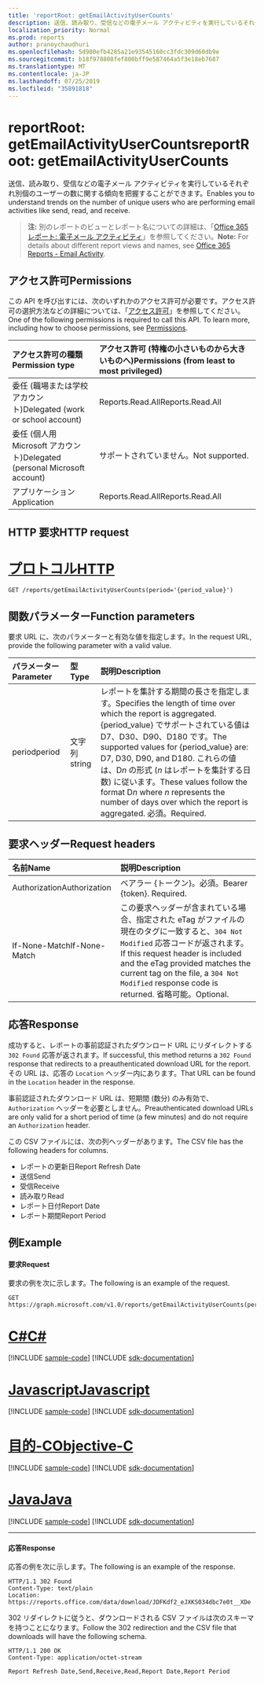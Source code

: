 ```yaml
---
title: 'reportRoot: getEmailActivityUserCounts'
description: 送信、読み取り、受信などの電子メール アクティビティを実行しているそれぞれ別個のユーザーの数に関する傾向を把握することができます。
localization_priority: Normal
ms.prod: reports
author: pranoychaudhuri
ms.openlocfilehash: 5d980efb4285a21e93545160cc3fdc309d60db9e
ms.sourcegitcommit: b18f978808fef800bff9e587464a5f3e18eb7687
ms.translationtype: MT
ms.contentlocale: ja-JP
ms.lasthandoff: 07/25/2019
ms.locfileid: "35891818"
---
```

# <a name="reportroot-getemailactivityusercounts"></a><span data-ttu-id="9435c-103">reportRoot: getEmailActivityUserCounts</span><span class="sxs-lookup"><span data-stu-id="9435c-103">reportRoot: getEmailActivityUserCounts</span></span>

<span data-ttu-id="9435c-104">送信、読み取り、受信などの電子メール アクティビティを実行しているそれぞれ別個のユーザーの数に関する傾向を把握することができます。</span><span class="sxs-lookup"><span data-stu-id="9435c-104">Enables you to understand trends on the number of unique users who are performing email activities like send, read, and receive.</span></span>

> <span data-ttu-id="9435c-105">**注:** 別のレポートのビューとレポート名についての詳細は、「[Office 365 レポート: 電子メール アクティビティ](https://support.office.com/client/Email-activity-1cbe2c00-ca65-4fb9-9663-1bbfa58ebe44)」を参照してください。</span><span class="sxs-lookup"><span data-stu-id="9435c-105">**Note:** For details about different report views and names, see [Office 365 Reports - Email Activity](https://support.office.com/client/Email-activity-1cbe2c00-ca65-4fb9-9663-1bbfa58ebe44).</span></span>

## <a name="permissions"></a><span data-ttu-id="9435c-106">アクセス許可</span><span class="sxs-lookup"><span data-stu-id="9435c-106">Permissions</span></span>

<span data-ttu-id="9435c-p101">この API を呼び出すには、次のいずれかのアクセス許可が必要です。アクセス許可の選択方法などの詳細については、「[アクセス許可](/graph/permissions-reference)」を参照してください。</span><span class="sxs-lookup"><span data-stu-id="9435c-p101">One of the following permissions is required to call this API. To learn more, including how to choose permissions, see [Permissions](/graph/permissions-reference).</span></span>

| <span data-ttu-id="9435c-109">アクセス許可の種類</span><span class="sxs-lookup"><span data-stu-id="9435c-109">Permission type</span></span>                        | <span data-ttu-id="9435c-110">アクセス許可 (特権の小さいものから大きいものへ)</span><span class="sxs-lookup"><span data-stu-id="9435c-110">Permissions (from least to most privileged)</span></span> |
| :------------------------------------- | :--------------------------------------- |
| <span data-ttu-id="9435c-111">委任 (職場または学校アカウント)</span><span class="sxs-lookup"><span data-stu-id="9435c-111">Delegated (work or school account)</span></span>     | <span data-ttu-id="9435c-112">Reports.Read.All</span><span class="sxs-lookup"><span data-stu-id="9435c-112">Reports.Read.All</span></span>                         |
| <span data-ttu-id="9435c-113">委任 (個人用 Microsoft アカウント)</span><span class="sxs-lookup"><span data-stu-id="9435c-113">Delegated (personal Microsoft account)</span></span> | <span data-ttu-id="9435c-114">サポートされていません。</span><span class="sxs-lookup"><span data-stu-id="9435c-114">Not supported.</span></span>                           |
| <span data-ttu-id="9435c-115">アプリケーション</span><span class="sxs-lookup"><span data-stu-id="9435c-115">Application</span></span>                            | <span data-ttu-id="9435c-116">Reports.Read.All</span><span class="sxs-lookup"><span data-stu-id="9435c-116">Reports.Read.All</span></span>                         |

## <a name="http-request"></a><span data-ttu-id="9435c-117">HTTP 要求</span><span class="sxs-lookup"><span data-stu-id="9435c-117">HTTP request</span></span>


# <a name="httptabhttp"></a>[<span data-ttu-id="9435c-118">プロトコル</span><span class="sxs-lookup"><span data-stu-id="9435c-118">HTTP</span></span>](#tab/http)
<!-- { "blockType": "ignored" } --> 

```http
GET /reports/getEmailActivityUserCounts(period='{period_value}')
```

## <a name="function-parameters"></a><span data-ttu-id="9435c-119">関数パラメーター</span><span class="sxs-lookup"><span data-stu-id="9435c-119">Function parameters</span></span>

<span data-ttu-id="9435c-120">要求 URL に、次のパラメーターと有効な値を指定します。</span><span class="sxs-lookup"><span data-stu-id="9435c-120">In the request URL, provide the following parameter with a valid value.</span></span>

| <span data-ttu-id="9435c-121">パラメーター</span><span class="sxs-lookup"><span data-stu-id="9435c-121">Parameter</span></span> | <span data-ttu-id="9435c-122">型</span><span class="sxs-lookup"><span data-stu-id="9435c-122">Type</span></span>   | <span data-ttu-id="9435c-123">説明</span><span class="sxs-lookup"><span data-stu-id="9435c-123">Description</span></span>                              |
| :-------- | :----- | :--------------------------------------- |
| <span data-ttu-id="9435c-124">period</span><span class="sxs-lookup"><span data-stu-id="9435c-124">period</span></span>    | <span data-ttu-id="9435c-125">文字列</span><span class="sxs-lookup"><span data-stu-id="9435c-125">string</span></span> | <span data-ttu-id="9435c-126">レポートを集計する期間の長さを指定します。</span><span class="sxs-lookup"><span data-stu-id="9435c-126">Specifies the length of time over which the report is aggregated.</span></span> <span data-ttu-id="9435c-127">{period_value} でサポートされている値は D7、D30、D90、D180 です。</span><span class="sxs-lookup"><span data-stu-id="9435c-127">The supported values for {period_value} are: D7, D30, D90, and D180.</span></span> <span data-ttu-id="9435c-128">これらの値は、D*n* の形式 (*n* はレポートを集計する日数) に従います。</span><span class="sxs-lookup"><span data-stu-id="9435c-128">These values follow the format D*n* where *n* represents the number of days over which the report is aggregated.</span></span> <span data-ttu-id="9435c-129">必須。</span><span class="sxs-lookup"><span data-stu-id="9435c-129">Required.</span></span> |

## <a name="request-headers"></a><span data-ttu-id="9435c-130">要求ヘッダー</span><span class="sxs-lookup"><span data-stu-id="9435c-130">Request headers</span></span>

| <span data-ttu-id="9435c-131">名前</span><span class="sxs-lookup"><span data-stu-id="9435c-131">Name</span></span>          | <span data-ttu-id="9435c-132">説明</span><span class="sxs-lookup"><span data-stu-id="9435c-132">Description</span></span>                              |
| :------------ | :--------------------------------------- |
| <span data-ttu-id="9435c-133">Authorization</span><span class="sxs-lookup"><span data-stu-id="9435c-133">Authorization</span></span> | <span data-ttu-id="9435c-p103">ベアラー {トークン}。必須。</span><span class="sxs-lookup"><span data-stu-id="9435c-p103">Bearer {token}. Required.</span></span>                |
| <span data-ttu-id="9435c-136">If-None-Match</span><span class="sxs-lookup"><span data-stu-id="9435c-136">If-None-Match</span></span> | <span data-ttu-id="9435c-137">この要求ヘッダーが含まれている場合、指定された eTag がファイルの現在のタグに一致すると、`304 Not Modified` 応答コードが返されます。</span><span class="sxs-lookup"><span data-stu-id="9435c-137">If this request header is included and the eTag provided matches the current tag on the file, a `304 Not Modified` response code is returned.</span></span> <span data-ttu-id="9435c-138">省略可能。</span><span class="sxs-lookup"><span data-stu-id="9435c-138">Optional.</span></span> |

## <a name="response"></a><span data-ttu-id="9435c-139">応答</span><span class="sxs-lookup"><span data-stu-id="9435c-139">Response</span></span>

<span data-ttu-id="9435c-140">成功すると、レポートの事前認証されたダウンロード URL にリダイレクトする `302 Found` 応答が返されます。</span><span class="sxs-lookup"><span data-stu-id="9435c-140">If successful, this method returns a `302 Found` response that redirects to a preauthenticated download URL for the report.</span></span> <span data-ttu-id="9435c-141">その URL は、応答の `Location` ヘッダー内にあります。</span><span class="sxs-lookup"><span data-stu-id="9435c-141">That URL can be found in the `Location` header in the response.</span></span>

<span data-ttu-id="9435c-142">事前認証されたダウンロード URL は、短期間 (数分) のみ有効で、`Authorization` ヘッダーを必要としません。</span><span class="sxs-lookup"><span data-stu-id="9435c-142">Preauthenticated download URLs are only valid for a short period of time (a few minutes) and do not require an `Authorization` header.</span></span>

<span data-ttu-id="9435c-143">この CSV ファイルには、次の列ヘッダーがあります。</span><span class="sxs-lookup"><span data-stu-id="9435c-143">The CSV file has the following headers for columns.</span></span>

- <span data-ttu-id="9435c-144">レポートの更新日</span><span class="sxs-lookup"><span data-stu-id="9435c-144">Report Refresh Date</span></span>
- <span data-ttu-id="9435c-145">送信</span><span class="sxs-lookup"><span data-stu-id="9435c-145">Send</span></span>
- <span data-ttu-id="9435c-146">受信</span><span class="sxs-lookup"><span data-stu-id="9435c-146">Receive</span></span>
- <span data-ttu-id="9435c-147">読み取り</span><span class="sxs-lookup"><span data-stu-id="9435c-147">Read</span></span>
- <span data-ttu-id="9435c-148">レポート日付</span><span class="sxs-lookup"><span data-stu-id="9435c-148">Report Date</span></span>
- <span data-ttu-id="9435c-149">レポート期間</span><span class="sxs-lookup"><span data-stu-id="9435c-149">Report Period</span></span>

## <a name="example"></a><span data-ttu-id="9435c-150">例</span><span class="sxs-lookup"><span data-stu-id="9435c-150">Example</span></span>

#### <a name="request"></a><span data-ttu-id="9435c-151">要求</span><span class="sxs-lookup"><span data-stu-id="9435c-151">Request</span></span>

<span data-ttu-id="9435c-152">要求の例を次に示します。</span><span class="sxs-lookup"><span data-stu-id="9435c-152">The following is an example of the request.</span></span>

<!--{
  "blockType": "request",
  "isComposable": true,
  "name": "reportroot_getemailactivityusercounts"
}-->

```http
GET https://graph.microsoft.com/v1.0/reports/getEmailActivityUserCounts(period='D7')
```
# <a name="ctabcsharp"></a>[<span data-ttu-id="9435c-153">C#</span><span class="sxs-lookup"><span data-stu-id="9435c-153">C#</span></span>](#tab/csharp)
[!INCLUDE [sample-code](../includes/snippets/csharp/reportroot-getemailactivityusercounts-csharp-snippets.md)]
[!INCLUDE [sdk-documentation](../includes/snippets/snippets-sdk-documentation-link.md)]

# <a name="javascripttabjavascript"></a>[<span data-ttu-id="9435c-154">Javascript</span><span class="sxs-lookup"><span data-stu-id="9435c-154">Javascript</span></span>](#tab/javascript)
[!INCLUDE [sample-code](../includes/snippets/javascript/reportroot-getemailactivityusercounts-javascript-snippets.md)]
[!INCLUDE [sdk-documentation](../includes/snippets/snippets-sdk-documentation-link.md)]

# <a name="objective-ctabobjc"></a>[<span data-ttu-id="9435c-155">目的-C</span><span class="sxs-lookup"><span data-stu-id="9435c-155">Objective-C</span></span>](#tab/objc)
[!INCLUDE [sample-code](../includes/snippets/objc/reportroot-getemailactivityusercounts-objc-snippets.md)]
[!INCLUDE [sdk-documentation](../includes/snippets/snippets-sdk-documentation-link.md)]

# <a name="javatabjava"></a>[<span data-ttu-id="9435c-156">Java</span><span class="sxs-lookup"><span data-stu-id="9435c-156">Java</span></span>](#tab/java)
[!INCLUDE [sample-code](../includes/snippets/java/reportroot-getemailactivityusercounts-java-snippets.md)]
[!INCLUDE [sdk-documentation](../includes/snippets/snippets-sdk-documentation-link.md)]

---


#### <a name="response"></a><span data-ttu-id="9435c-157">応答</span><span class="sxs-lookup"><span data-stu-id="9435c-157">Response</span></span>

<span data-ttu-id="9435c-158">応答の例を次に示します。</span><span class="sxs-lookup"><span data-stu-id="9435c-158">The following is an example of the response.</span></span>

<!-- {
  "blockType": "response",
  "truncated": true,
  "@odata.type": "microsoft.graph.report"
} -->

```http
HTTP/1.1 302 Found
Content-Type: text/plain
Location: https://reports.office.com/data/download/JDFKdf2_eJXKS034dbc7e0t__XDe
```

<span data-ttu-id="9435c-159">302 リダイレクトに従うと、ダウンロードされる CSV ファイルは次のスキーマを持つことになります。</span><span class="sxs-lookup"><span data-stu-id="9435c-159">Follow the 302 redirection and the CSV file that downloads will have the following schema.</span></span>

<!-- { "blockType": "ignored" } --> 

```http
HTTP/1.1 200 OK
Content-Type: application/octet-stream

Report Refresh Date,Send,Receive,Read,Report Date,Report Period
```
<!-- uuid: 8fcb5dbc-d5aa-4681-8e31-b001d5168d79 
2015-10-25 14:57:30 UTC -->
<!-- {
  "type": "#page.annotation",
  "description": "Example",
  "keywords": "",
  "section": "documentation",
  "tocPath": "",
  "suppressions": [
  ]
}-->
